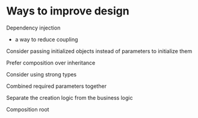 # Ways to improve design

Dependency injection
- a way to reduce coupling

Consider passing initialized objects instead of parameters to initialize them

Prefer composition over inheritance

Consider using strong types

Combined required parameters together

Separate the creation logic from the business logic

Composition root